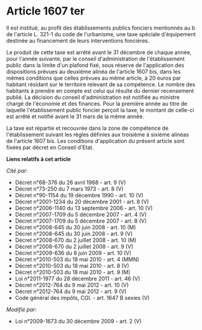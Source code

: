 # Article 1607 ter

Il est institué, au profit des établissements publics fonciers mentionnés au b de l'article L. 321-1 du code de l'urbanisme,
une taxe spéciale d'équipement destinée au financement de leurs interventions foncières.

Le produit de cette taxe est arrêté avant le 31 décembre de chaque année, pour l'année suivante, par le conseil
d'administration de l'établissement public dans la limite d'un plafond fixé, sous réserve de l'application des dispositions
prévues au deuxième alinéa de l'article 1607 bis, dans les mêmes conditions que celles prévues au même article, à 20 euros
par habitant résidant sur le territoire relevant de sa compétence. Le nombre des habitants à prendre en compte est celui qui
résulte du dernier recensement publié. La décision du conseil d'administration est notifiée au ministre chargé de l'économie
et des finances. Pour la première année au titre de laquelle l'établissement public foncier perçoit la taxe, le montant de
celle-ci est arrêté et notifié avant le 31 mars de la même année.

La taxe est répartie et recouvrée dans la zone de compétence de l'établissement suivant les règles définies aux troisième à
sixième alinéas de l'article 1607 bis. Les conditions d'application du présent article sont fixées par décret en Conseil
d'Etat.

**Liens relatifs à cet article**

_Cité par_:

  - Décret n°68-376 du 26 avril 1968 - art. 9 (V)
  - Décret n°73-250 du 7 mars 1973 - art. 8 (V)
  - Décret n°90-1154 du 19 décembre 1990 - art. 10 (V)
  - Décret n°2001-1234 du 20 décembre 2001 - art. 8 (V)
  - Décret n°2006-1140 du 13 septembre 2006 - art. 10 (V)
  - Décret n°2007-1709 du 5 décembre 2007 - art. 4 (V)
  - Décret n°2007-1709 du 5 décembre 2007 - art. 8 (V)
  - Décret n°2008-645 du 30 juin 2008 - art. 10 (M)
  - Décret n°2008-645 du 30 juin 2008 - art. 9 (V)
  - Décret n°2008-670 du 2 juillet 2008 - art. 10 (M)
  - Décret n°2008-670 du 2 juillet 2008 - art. 9 (V)
  - Décret n°2009-636 du 8 juin 2009 - art. 10 (V)
  - Décret n°2010-503 du 18 mai 2010 - art. 4 (MMN)
  - Décret n°2010-503 du 18 mai 2010 - art. 8 (V)
  - Décret n°2010-503 du 18 mai 2010 - art. 9 (M)
  - Loi n°2011-1977 du 28 décembre 2011 - art. 46 (V)
  - Décret n°2012-764 du 9 mai 2012 - art. 10 (V)
  - Décret n°2012-764 du 9 mai 2012 - art. 9 (V)
  - Code général des impôts, CGI. - art. 1647 B sexies (V)

_Modifié par_:

  - Loi n°2009-1673 du 30 décembre 2009 - art. 2 (V)
